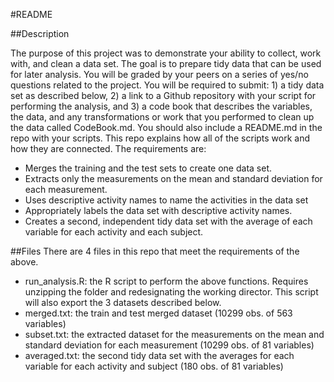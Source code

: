 #README

##Description

The purpose of this project was to demonstrate your ability to collect, work with, and clean a data set. The goal is to prepare tidy data that can be used for later analysis. You will be graded by your peers on a series of yes/no questions related to the project. You will be required to submit: 1) a tidy data set as described below, 2) a link to a Github repository with your script for performing the analysis, and 3) a code book that describes the variables, the data, and any transformations or work that you performed to clean up the data called CodeBook.md. You should also include a README.md in the repo with your scripts. This repo explains how all of the scripts work and how they are connected. The requirements are:

- Merges the training and the test sets to create one data set.
- Extracts only the measurements on the mean and standard deviation for each measurement. 
- Uses descriptive activity names to name the activities in the data set
- Appropriately labels the data set with descriptive activity names. 
- Creates a second, independent tidy data set with the average of each variable for each activity and each subject. 

##Files
There are 4 files in this repo that meet the requirements of the above. 

- run_analysis.R: the R script to perform the above functions. Requires unzipping the folder and redesignating the working director. This script will also export the 3 datasets described below.
- merged.txt: the train and test merged dataset (10299 obs. of 563 variables)
- subset.txt: the extracted dataset for the measurements on the mean and standard deviation for each measurement (10299 obs. of 81 variables)
- averaged.txt: the second tidy data set with the averages for each variable for each activity and subject (180 obs. of 81 variables)


